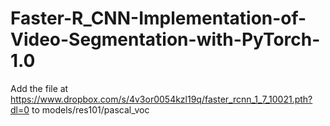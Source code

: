 # Faster-R_CNN-Implementation-of-Video-Segmentation-with-PyTorch-1.0

Add the file at https://www.dropbox.com/s/4v3or0054kzl19q/faster_rcnn_1_7_10021.pth?dl=0 to models/res101/pascal_voc

